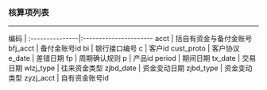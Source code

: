 ### 核算项列表
- - -
编码            |
:---------------|:----------------------
acct            | 括自有资金与备付金账号
bfj_acct        |	备付金账号id
bi              | 银行接口编号
c               | 客户id
cust_proto      | 客户协议
e_date          | 差错日期
fp              | 周期确认规则
p               | 产品id
period          | 期间日期
tx_date         | 交易日期
wlzj_type       | 往来资金类型
zjbd_date       | 资金变动日期
zjbd_type       | 资金变动类型
zyzj_acct       | 自有资金账号id
